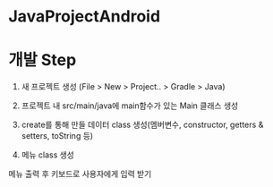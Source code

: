 # JavaProjectAndroid
# 개발 Step
1. 새 프로젝트 생성 (File > New > Project.. > Gradle > Java)

2. 프로젝트 내 src/main/java에 main함수가 있는 Main 클래스 생성

3. create를 통해 만들 데이터 class 생성(멤버변수, constructor, getters & setters, toString 등)

4. 메뉴 class 생성

메뉴 출력 후 키보드로 사용자에게 입력 받기
